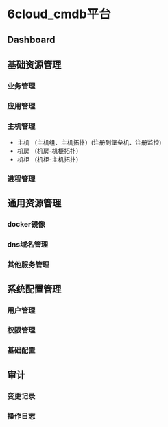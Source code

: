 # 6cloud_cmdb平台

## Dashboard

## 基础资源管理
### 业务管理
### 应用管理
### 主机管理
* 主机 （主机组、主机拓扑）(注册到堡垒机、注册监控)
* 机房 （机房-机柜拓扑）
* 机柜 （机柜-主机拓扑）
### 进程管理

## 通用资源管理
### docker镜像
### dns域名管理
### 其他服务管理

## 系统配置管理
### 用户管理
### 权限管理
### 基础配置

## 审计
### 变更记录
### 操作日志
